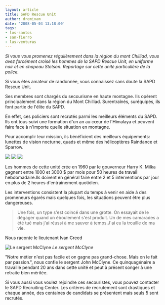 ```yaml
---
layout: article
title: SAPD Rescue Unit
author: dremixam
date: '2008-05-04 13:18:00'
tags:
- los-santos
- san-fierro
- las-venturas
---
```


_Si vous vous promenez régulièrement dans la région du mont Chilliad, vous avez forcément croisé les hommes de la SAPD Rescue Unit, en uniforme noir et en chapeau Stetson. Reportage sur cette unité particulière de la police._

Si vous êtes amateur de randonnée, vous connaissez sans doute la SAPD Rescue Unit.

Ses membres sont chargés du secourisme en haute montagne. Ils opèrent principalement dans la région du Mont Chilliad. Surentraînés, suréquipés, ils font partie de l'élite du SAPD.

En effet, ces policiers sont recrutés parmi les meilleurs éléments du SAPD. Ils ont tous suivi une formation d'un an au cœur de l'Himalaya et peuvent faire face à n'importe quelle situation en montagne.

Pour accomplir leur mission, ils bénéficient des meilleurs équipements: lunettes de vision nocturne, quads et même des hélicoptères Raindance et Sparrow.

![](/content/images/2005/01/raindance.jpg)
![](/content/images/2005/01/quad.jpg)
![](/content/images/2005/01/sparrow.jpg)

Les hommes de cette unité crée en 1960 par le gouverneur Harry K. Milka gagnent entre 1000 et 3000 $ par mois pour 50 heures de travail hebdomadaire.Ils doivent en général faire entre 2 et 5 interventions par jour en plus de 2 heures d'entraînement quotidien.

Les interventions consistent la plupart du temps à venir en aide à des promeneurs égarés mais quelques fois, les situations peuvent être plus dangereuses.

> Une fois, un type s'est coincé dans une grotte. On essayait de le dégager quand un éboulement s'est produit. Un de mes camarades a été tué mais j'ai réussi à me sauver à temps.J'ai eu la trouille de ma vie.

Nous raconte le lieutenant Ivan Creed

![Le sergent McClyne](/content/images/2005/01/sergent.jpg)
_Le sergent McClyne_

"Notre métier n'est pas facile et on gagne pas grand-chose. Mais on le fait par passion.", nous confie le sergent John McClyne. Ce quinquagénaire a travaillé pendant 20 ans dans cette unité et peut à présent songer à une retraite bien méritée.

Si vous aussi vous voulez rejoindre ces secouristes, vous pouvez contacter le SAPD Recruiting Center. Les critères de recrutement sont drastiques et chaque année, des centaines de candidats se présentent mais seuls 5 sont recrutés.